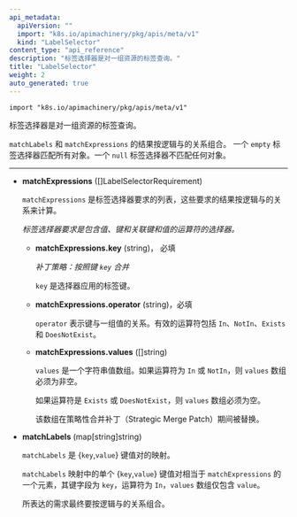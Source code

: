 ```yaml
---
api_metadata:
  apiVersion: ""
  import: "k8s.io/apimachinery/pkg/apis/meta/v1"
  kind: "LabelSelector"
content_type: "api_reference"
description: "标签选择器是对一组资源的标签查询。"
title: "LabelSelector"
weight: 2
auto_generated: true
---
```



`import "k8s.io/apimachinery/pkg/apis/meta/v1"`


标签选择器是对一组资源的标签查询。

`matchLabels` 和 `matchExpressions` 的结果按逻辑与的关系组合。
一个 `empty` 标签选择器匹配所有对象。一个 `null` 标签选择器不匹配任何对象。

<hr>


- **matchExpressions** ([]LabelSelectorRequirement)
  
   `matchExpressions` 是标签选择器要求的列表，这些要求的结果按逻辑与的关系来计算。
   
   <a name="LabelSelectorRequirement"></a> 
   *标签选择器要求是包含值、键和关联键和值的运算符的选择器。*
 

  - **matchExpressions.key** (string)， 必填

    *补丁策略：按照键 `key` 合并*    
    
    `key` 是选择器应用的标签键。
  
   
  - **matchExpressions.operator** (string)，必填
 
    `operator` 表示键与一组值的关系。有效的运算符包括 `In`、`NotIn`、`Exists` 和 `DoesNotExist`。
    
   
  - **matchExpressions.values** ([]string)
  
    `values` 是一个字符串值数组。如果运算符为 `In` 或 `NotIn`，则 `values` 数组必须为非空。
    
    如果运算符是 `Exists` 或 `DoesNotExist`，则 `values` 数组必须为空。
    
    该数组在策略性合并补丁（Strategic Merge Patch）期间被替换。
  
  
 - **matchLabels** (map[string]string)
  
    `matchLabels` 是 {`key`,`value`} 键值对的映射。
    
    `matchLabels` 映射中的单个 {`key`,`value`} 键值对相当于 `matchExpressions` 的一个元素，其键字段为 `key`，运算符为 `In`，`values` 数组仅包含 `value`。
    
    所表达的需求最终要按逻辑与的关系组合。
   





